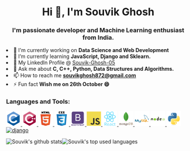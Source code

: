 
<!--
**SouvikGhosh05/SouvikGhosh05** is a ✨ _special_ ✨ repository because its `README.md` (this file) appears on your GitHub profile.

Here are some ideas to get you started:

- 🔭 I’m currently working on Data Science and Web development
- 🌱 I’m currently learning JavaScript, Django and Scikit-Learn
- 👯 I’m looking to collaborate on ...
- 🤔 I’m looking for help with ...
- 💬 Ask me about ...
- 📫 How to reach me: ...
- 😄 Pronouns: ...
- ⚡ Fun fact: ...
-->
<h1 align="center">Hi 👋, I'm Souvik Ghosh</h1>
<h3 align="center">I'm passionate developer and Machine Learning enthusiast from India.</h3
  
  - 🔭 I'm currently working on **Data Science and Web Development**
  - 🌱 I’m currently learning **JavaScript, Django and Sklearn.**
  - 🤝 My LinkedIn Profile @ <a onclick="window.open(this.href,'_blank');return false;" href="https://www.linkedin.com/in/souvik-ghosh-05/">Souvik-Ghosh-05</a>
  - 💬 Ask me about **C, C++, Python, Data Structures and Algorithms.**
  - 📫 How to reach me **souvikghosh872@gmail.com**
  - ⚡ Fun fact **Wish me on 26th October 😄**
    
<h3 align="left">Languages and Tools:</h3>
<p align="left">  
<a href="https://www.cprogramming.com/" target="_blank"> <img src="https://raw.githubusercontent.com/devicons/devicon/master/icons/c/c-original.svg" alt="c" width="40" height="40"/> </a> 
<a href="https://en.cppreference.com/w/" target="_blank"> <img src="https://raw.githubusercontent.com/devicons/devicon/master/icons/cplusplus/cplusplus-original.svg" alt="cplusplus" width="40" height="40"/> </a>  
<a href="https://www.w3schools.com/html/" target="_blank"> <img src="https://raw.githubusercontent.com/devicons/devicon/master/icons/html5/html5-original-wordmark.svg" alt="html5" width="40" height="40"/> </a>
<a href="https://www.w3schools.com/css/" target="_blank"> <img src="https://raw.githubusercontent.com/devicons/devicon/master/icons/css3/css3-original-wordmark.svg" alt="css3" width="40" height="40"/> </a> 
<a href="https://getbootstrap.com" target="_blank"> <img src="https://raw.githubusercontent.com/devicons/devicon/master/icons/bootstrap/bootstrap-plain-wordmark.svg" alt="bootstrap" width="40" height="40"/> </a>
<a href="https://developer.mozilla.org/en-US/docs/Web/JavaScript" target="_blank"> <img src="https://raw.githubusercontent.com/devicons/devicon/master/icons/javascript/javascript-original.svg" alt="javascript" width="40" height="40"/> </a>
<a href="https://reactjs.org/" target="_blank"> <img src="https://raw.githubusercontent.com/devicons/devicon/master/icons/react/react-original-wordmark.svg" alt="react" width="40" height="40"/> </a>
<a href="https://www.mongodb.com/" target="_blank"> <img src="https://raw.githubusercontent.com/devicons/devicon/master/icons/mongodb/mongodb-original-wordmark.svg" alt="mongodb" width="40" height="40"/> </a>
<a href="https://www.mysql.com/" target="_blank"> <img src="https://raw.githubusercontent.com/devicons/devicon/master/icons/mysql/mysql-original-wordmark.svg" alt="mysql" width="40" height="40"/> </a> 
<a href="https://nodejs.org" target="_blank"> <img src="https://raw.githubusercontent.com/devicons/devicon/master/icons/nodejs/nodejs-original-wordmark.svg" alt="nodejs" width="40" height="40"/> </a> 
<a href="https://www.python.org" target="_blank"> <img src="https://raw.githubusercontent.com/devicons/devicon/master/icons/python/python-original.svg" alt="python" width="40" height="40"/> </a>  
<a href="https://www.djangoproject.com/" target="_blank"> <img src="https://img.icons8.com/color/50/000000/django.png" alt="django" width="40" height="40"/> </a>
  
<a> <img align="left" src="https://github-readme-stats.vercel.app/api?username=souvikghosh05&show_icons=true&include_all_commits=true&bg_color=30,e96443,904e95&title_color=191919&text_color=191919" alt="Souvik's github stats" /> </a>
 
<a> <img align="left" src="https://github-readme-stats.vercel.app/api/top-langs/?username=souvikghosh05&layout=compact&theme=radical" alt="Souvik's top used languages" /> </a>

